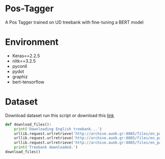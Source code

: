 # Pos-Tagger
Α Pos Tagger trained on UD treebank with fine-tuning a BERT model

# Environment
- Keras==2.2.5
- nltk==3.2.5  
- pyconll
- pydot
- graphiz
- bert-tensorflow

# Dataset
Download dataset run this script or download this [link]()
```py
def download_files():
    print('Downloading English treebank...')
    urllib.request.urlretrieve('http://archive.aueb.gr:8085/files/en_partut-ud-dev.conllu', 'en_partut-ud-dev.conllu')
    urllib.request.urlretrieve('http://archive.aueb.gr:8085/files/en_partut-ud-test.conllu', 'en_partut-ud-test.conllu')
    urllib.request.urlretrieve('http://archive.aueb.gr:8085/files/en_partut-ud-train.conllu', 'en_partut-ud-train.conllu')
    print('Treebank downloaded.')
download_files()

```
